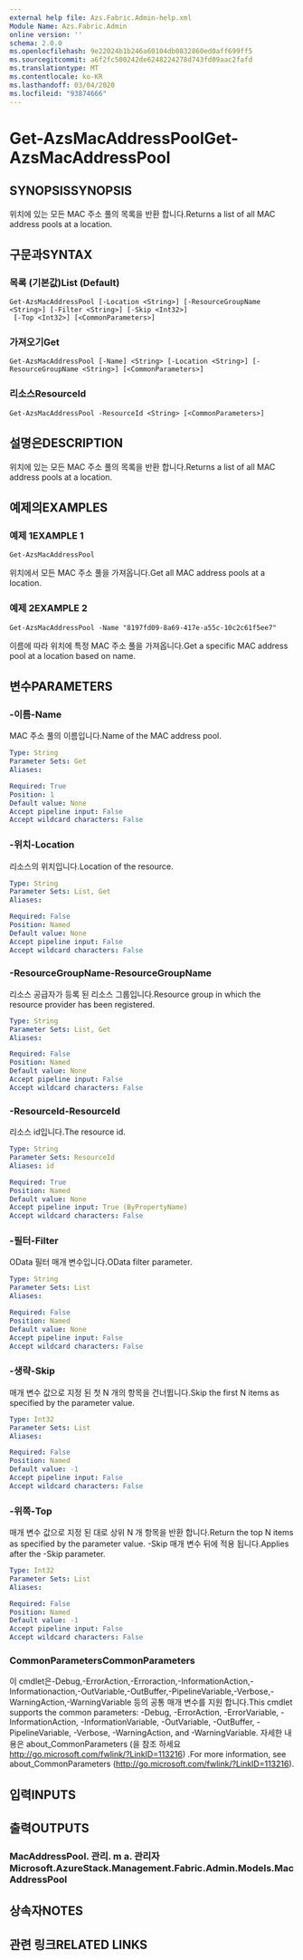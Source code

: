```yaml
---
external help file: Azs.Fabric.Admin-help.xml
Module Name: Azs.Fabric.Admin
online version: ''
schema: 2.0.0
ms.openlocfilehash: 9e22024b1b246a60104db0832860ed0aff699ff5
ms.sourcegitcommit: a6f2fc500242de6248224278d743fd09aac2fafd
ms.translationtype: MT
ms.contentlocale: ko-KR
ms.lasthandoff: 03/04/2020
ms.locfileid: "93874666"
---
```

# <span data-ttu-id="f0dc4-101">Get-AzsMacAddressPool</span><span class="sxs-lookup"><span data-stu-id="f0dc4-101">Get-AzsMacAddressPool</span></span>

## <span data-ttu-id="f0dc4-102">SYNOPSIS</span><span class="sxs-lookup"><span data-stu-id="f0dc4-102">SYNOPSIS</span></span>
<span data-ttu-id="f0dc4-103">위치에 있는 모든 MAC 주소 풀의 목록을 반환 합니다.</span><span class="sxs-lookup"><span data-stu-id="f0dc4-103">Returns a list of all MAC address pools at a location.</span></span>

## <span data-ttu-id="f0dc4-104">구문과</span><span class="sxs-lookup"><span data-stu-id="f0dc4-104">SYNTAX</span></span>

### <span data-ttu-id="f0dc4-105">목록 (기본값)</span><span class="sxs-lookup"><span data-stu-id="f0dc4-105">List (Default)</span></span>
```
Get-AzsMacAddressPool [-Location <String>] [-ResourceGroupName <String>] [-Filter <String>] [-Skip <Int32>]
 [-Top <Int32>] [<CommonParameters>]
```

### <span data-ttu-id="f0dc4-106">가져오기</span><span class="sxs-lookup"><span data-stu-id="f0dc4-106">Get</span></span>
```
Get-AzsMacAddressPool [-Name] <String> [-Location <String>] [-ResourceGroupName <String>] [<CommonParameters>]
```

### <span data-ttu-id="f0dc4-107">리소스</span><span class="sxs-lookup"><span data-stu-id="f0dc4-107">ResourceId</span></span>
```
Get-AzsMacAddressPool -ResourceId <String> [<CommonParameters>]
```

## <span data-ttu-id="f0dc4-108">설명은</span><span class="sxs-lookup"><span data-stu-id="f0dc4-108">DESCRIPTION</span></span>
<span data-ttu-id="f0dc4-109">위치에 있는 모든 MAC 주소 풀의 목록을 반환 합니다.</span><span class="sxs-lookup"><span data-stu-id="f0dc4-109">Returns a list of all MAC address pools at a location.</span></span>

## <span data-ttu-id="f0dc4-110">예제의</span><span class="sxs-lookup"><span data-stu-id="f0dc4-110">EXAMPLES</span></span>

### <span data-ttu-id="f0dc4-111">예제 1</span><span class="sxs-lookup"><span data-stu-id="f0dc4-111">EXAMPLE 1</span></span>
```
Get-AzsMacAddressPool
```

<span data-ttu-id="f0dc4-112">위치에서 모든 MAC 주소 풀을 가져옵니다.</span><span class="sxs-lookup"><span data-stu-id="f0dc4-112">Get all MAC address pools at a location.</span></span>

### <span data-ttu-id="f0dc4-113">예제 2</span><span class="sxs-lookup"><span data-stu-id="f0dc4-113">EXAMPLE 2</span></span>
```
Get-AzsMacAddressPool -Name "8197fd09-8a69-417e-a55c-10c2c61f5ee7"
```

<span data-ttu-id="f0dc4-114">이름에 따라 위치에 특정 MAC 주소 풀을 가져옵니다.</span><span class="sxs-lookup"><span data-stu-id="f0dc4-114">Get a specific MAC address pool at a location based on name.</span></span>

## <span data-ttu-id="f0dc4-115">변수</span><span class="sxs-lookup"><span data-stu-id="f0dc4-115">PARAMETERS</span></span>

### <span data-ttu-id="f0dc4-116">-이름</span><span class="sxs-lookup"><span data-stu-id="f0dc4-116">-Name</span></span>
<span data-ttu-id="f0dc4-117">MAC 주소 풀의 이름입니다.</span><span class="sxs-lookup"><span data-stu-id="f0dc4-117">Name of the MAC address pool.</span></span>

```yaml
Type: String
Parameter Sets: Get
Aliases:

Required: True
Position: 1
Default value: None
Accept pipeline input: False
Accept wildcard characters: False
```

### <span data-ttu-id="f0dc4-118">-위치</span><span class="sxs-lookup"><span data-stu-id="f0dc4-118">-Location</span></span>
<span data-ttu-id="f0dc4-119">리소스의 위치입니다.</span><span class="sxs-lookup"><span data-stu-id="f0dc4-119">Location of the resource.</span></span>

```yaml
Type: String
Parameter Sets: List, Get
Aliases:

Required: False
Position: Named
Default value: None
Accept pipeline input: False
Accept wildcard characters: False
```

### <span data-ttu-id="f0dc4-120">-ResourceGroupName</span><span class="sxs-lookup"><span data-stu-id="f0dc4-120">-ResourceGroupName</span></span>
<span data-ttu-id="f0dc4-121">리소스 공급자가 등록 된 리소스 그룹입니다.</span><span class="sxs-lookup"><span data-stu-id="f0dc4-121">Resource group in which the resource provider has been registered.</span></span>

```yaml
Type: String
Parameter Sets: List, Get
Aliases:

Required: False
Position: Named
Default value: None
Accept pipeline input: False
Accept wildcard characters: False
```

### <span data-ttu-id="f0dc4-122">-ResourceId</span><span class="sxs-lookup"><span data-stu-id="f0dc4-122">-ResourceId</span></span>
<span data-ttu-id="f0dc4-123">리소스 id입니다.</span><span class="sxs-lookup"><span data-stu-id="f0dc4-123">The resource id.</span></span>

```yaml
Type: String
Parameter Sets: ResourceId
Aliases: id

Required: True
Position: Named
Default value: None
Accept pipeline input: True (ByPropertyName)
Accept wildcard characters: False
```

### <span data-ttu-id="f0dc4-124">-필터</span><span class="sxs-lookup"><span data-stu-id="f0dc4-124">-Filter</span></span>
<span data-ttu-id="f0dc4-125">OData 필터 매개 변수입니다.</span><span class="sxs-lookup"><span data-stu-id="f0dc4-125">OData filter parameter.</span></span>

```yaml
Type: String
Parameter Sets: List
Aliases:

Required: False
Position: Named
Default value: None
Accept pipeline input: False
Accept wildcard characters: False
```

### <span data-ttu-id="f0dc4-126">-생략</span><span class="sxs-lookup"><span data-stu-id="f0dc4-126">-Skip</span></span>
<span data-ttu-id="f0dc4-127">매개 변수 값으로 지정 된 첫 N 개의 항목을 건너뜁니다.</span><span class="sxs-lookup"><span data-stu-id="f0dc4-127">Skip the first N items as specified by the parameter value.</span></span>

```yaml
Type: Int32
Parameter Sets: List
Aliases:

Required: False
Position: Named
Default value: -1
Accept pipeline input: False
Accept wildcard characters: False
```

### <span data-ttu-id="f0dc4-128">-위쪽</span><span class="sxs-lookup"><span data-stu-id="f0dc4-128">-Top</span></span>
<span data-ttu-id="f0dc4-129">매개 변수 값으로 지정 된 대로 상위 N 개 항목을 반환 합니다.</span><span class="sxs-lookup"><span data-stu-id="f0dc4-129">Return the top N items as specified by the parameter value.</span></span>
<span data-ttu-id="f0dc4-130">-Skip 매개 변수 뒤에 적용 됩니다.</span><span class="sxs-lookup"><span data-stu-id="f0dc4-130">Applies after the -Skip parameter.</span></span>

```yaml
Type: Int32
Parameter Sets: List
Aliases:

Required: False
Position: Named
Default value: -1
Accept pipeline input: False
Accept wildcard characters: False
```

### <span data-ttu-id="f0dc4-131">CommonParameters</span><span class="sxs-lookup"><span data-stu-id="f0dc4-131">CommonParameters</span></span>
<span data-ttu-id="f0dc4-132">이 cmdlet은-Debug,-ErrorAction,-Erroraction,-InformationAction,-Informationaction,-OutVariable,-OutBuffer,-PipelineVariable,-Verbose,-WarningAction,-WarningVariable 등의 공통 매개 변수를 지원 합니다.</span><span class="sxs-lookup"><span data-stu-id="f0dc4-132">This cmdlet supports the common parameters: -Debug, -ErrorAction, -ErrorVariable, -InformationAction, -InformationVariable, -OutVariable, -OutBuffer, -PipelineVariable, -Verbose, -WarningAction, and -WarningVariable.</span></span> <span data-ttu-id="f0dc4-133">자세한 내용은 about_CommonParameters (을 참조 하세요 http://go.microsoft.com/fwlink/?LinkID=113216) .</span><span class="sxs-lookup"><span data-stu-id="f0dc4-133">For more information, see about_CommonParameters (http://go.microsoft.com/fwlink/?LinkID=113216).</span></span>

## <span data-ttu-id="f0dc4-134">입력</span><span class="sxs-lookup"><span data-stu-id="f0dc4-134">INPUTS</span></span>

## <span data-ttu-id="f0dc4-135">출력</span><span class="sxs-lookup"><span data-stu-id="f0dc4-135">OUTPUTS</span></span>

### <span data-ttu-id="f0dc4-136">MacAddressPool. 관리. m a. 관리자</span><span class="sxs-lookup"><span data-stu-id="f0dc4-136">Microsoft.AzureStack.Management.Fabric.Admin.Models.MacAddressPool</span></span>

## <span data-ttu-id="f0dc4-137">상속자</span><span class="sxs-lookup"><span data-stu-id="f0dc4-137">NOTES</span></span>

## <span data-ttu-id="f0dc4-138">관련 링크</span><span class="sxs-lookup"><span data-stu-id="f0dc4-138">RELATED LINKS</span></span>
